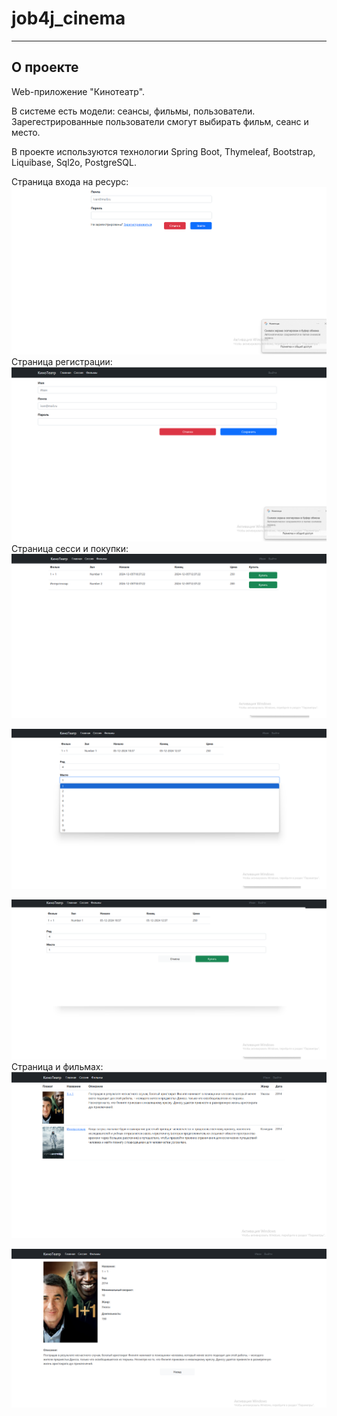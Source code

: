 # job4j_cinema

---

## О проекте

Web-приложение "Кинотеатр".

В системе есть модели: сеансы, фильмы, пользователи. Зарегестрированные пользователи смогут выбирать фильм, сеанс и место.

В проекте используются технологии Spring Boot, Thymeleaf, Bootstrap, Liquibase, Sql2o, PostgreSQL.

Страница входа на ресурс:
![1.png](screenshot%2F1.png)
Страница регистрации:
![2.png](screenshot%2F2.png)
Страница сесси и покупки:
![3.png](screenshot%2F3.png)

![4.png](screenshot%2F4.png)

![5.png](screenshot%2F5.png)
Страница и фильмах:
![6.png](screenshot%2F6.png)

![7.png](screenshot%2F7.png)
